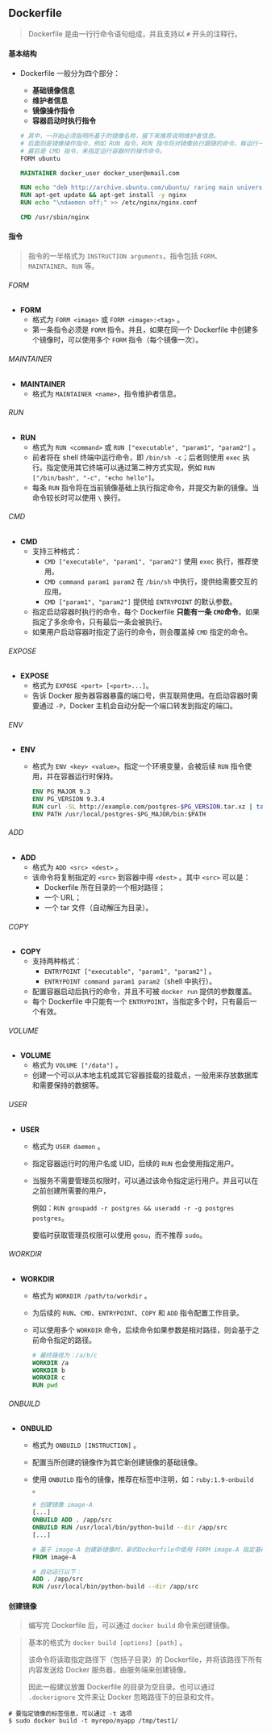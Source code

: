 ## Dockerfile

> Dockerfile 是由一行行命令语句组成，并且支持以 `#` 开头的注释行。

#### 基本结构

* Dockerfile 一般分为四个部分：

  * **基础镜像信息**
  * **维护者信息**
  * **镜像操作指令**
  * **容器启动时执行指令**

  ```dockerfile
  # 其中，一开始必须指明所基于的镜像名称，接下来推荐说明维护者信息。
  # 后面则是镜像操作指令，例如 RUN 指令，RUN 指令将对镜像执行跟随的命令。每运行一条 RUN 指令，镜像添加新的一层，并提交。
  # 最后是 CMD 指令，来指定运行容器时的操作命令。
  FORM ubuntu
  
  MAINTAINER docker_user docker_user@email.com
  
  RUN echo "deb http://archive.ubuntu.com/ubuntu/ raring main universe" >> /etc/apt/sources.list
  RUN apt-get update && apt-get install -y nginx
  RUN echo "\ndaemon off;" >> /etc/nginx/nginx.conf
  
  CMD /usr/sbin/nginx
  ```

#### 指令

> 指令的一半格式为 `INSTRUCTION arguments`，指令包括 `FORM`、`MAINTAINER`、`RUN` 等。

###### FORM

* **FORM**
  * 格式为 `FORM <image>` 或 `FORM <image>:<tag>` 。
  * 第一条指令必须是 `FORM` 指令。并且，如果在同一个 Dockerfile 中创建多个镜像时，可以使用多个 `FORM` 指令（每个镜像一次）。

###### MAINTAINER

* **MAINTAINER**
  * 格式为 `MAINTAINER <name>`，指令维护者信息。

###### RUN

* **RUN**
  * 格式为 `RUN <command>` 或 `RUN ["executable", "param1", "param2"]` 。
  * 前者将在 shell 终端中运行命令，即 `/bin/sh -c`；后者则使用 `exec` 执行。指定使用其它终端可以通过第二种方式实现，例如 `RUN ["/bin/bash", "-c", "echo hello"]`。
  * 每条 `RUN` 指令将在当前镜像基础上执行指定命令，并提交为新的镜像。当命令较长时可以使用 `\` 换行。

###### CMD

* **CMD**
  * 支持三种格式：
    * `CMD ["executable", "param1", "param2"]` 使用 `exec` 执行，推荐使用。
    * `CMD command param1 param2` 在 `/bin/sh` 中执行，提供给需要交互的应用。
    * `CMD ["param1", "param2"]` 提供给 `ENTRYPOINT` 的默认参数。
  * 指定启动容器时执行的命令，每个 Dockerfile **只能有一条 `CMD`命令**。如果指定了多余命令，只有最后一条会被执行。
  * 如果用户启动容器时指定了运行的命令，则会覆盖掉 `CMD` 指定的命令。

###### EXPOSE

* **EXPOSE**
  * 格式为 `EXPOSE <port> [<port>...]`。
  * 告诉 Docker 服务器容器暴露的端口号，供互联网使用。在启动容器时需要通过 `-P`，Docker 主机会自动分配一个端口转发到指定的端口。

###### ENV

* **ENV**

  * 格式为 `ENV <key> <value>`。指定一个环境变量，会被后续 `RUN` 指令使用，并在容器运行时保持。

    ```dockerfile
    ENV PG_MAJOR 9.3
    ENV PG_VERSION 9.3.4
    RUN curl -SL http://example.com/postgres-$PG_VERSION.tar.xz | tar -xJC /usr/src/postgress && ...
    ENV PATH /usr/local/postgres-$PG_MAJOR/bin:$PATH
    ```

###### ADD

* **ADD**
  * 格式为 `ADD <src> <dest>` 。
  * 该命令将复制指定的 `<src>` 到容器中得 `<dest>` 。其中 `<src>` 可以是：
    * Dockerfile 所在目录的一个相对路径；
    * 一个 URL；
    * 一个 tar 文件（自动解压为目录）。

###### COPY

* **COPY**
  * 支持两种格式：
    * `ENTRYPOINT ["executable", "param1", "param2"]` 。
    * `ENTRYPOINT command param1 param2`（shell 中执行）。
  * 配置容器启动后执行的命令，并且不可被 `docker run` 提供的参数覆盖。
  * 每个 Dockerfile 中只能有一个 `ENTRYPOINT`，当指定多个时，只有最后一个有效。

###### VOLUME

* **VOLUME**
  * 格式为 `VOLUME ["/data"]` 。
  * 创建一个可以从本地主机或其它容器挂载的挂载点，一般用来存放数据库和需要保持的数据等。

###### USER

* **USER**

  * 格式为 `USER daemon` 。

  * 指定容器运行时的用户名或 UID，后续的 `RUN` 也会使用指定用户。

  * 当服务不需要管理员权限时，可以通过该命令指定运行用户。并且可以在之前创建所需要的用户，    

    例如：`RUN groupadd -r postgres && useradd -r -g postgres postgres`。

    要临时获取管理员权限可以使用 `gosu`，而不推荐 `sudo`。

###### WORKDIR

* **WORKDIR**

  * 格式为 `WORKDIR /path/to/workdir` 。

  * 为后续的 `RUN`、`CMD`、`ENTRYPOINT`、`COPY` 和 `ADD` 指令配置工作目录。

  * 可以使用多个 `WORKDIR` 命令，后续命令如果参数是相对路径，则会基于之前命令指定的路径。

    ```dockerfile
    # 最终路径为：/a/b/c
    WORKDIR /a
    WORKDIR b
    WORKDIR c
    RUN pwd
    ```

###### ONBUILD

* **ONBULID**

  * 格式为 `ONBUILD [INSTRUCTION]` 。

  * 配置当所创建的镜像作为其它新创建镜像的基础镜像。

  * 使用 `ONBUILD` 指令的镜像，推荐在标签中注明，如：`ruby:1.9-onbuild` 。

    ```dockerfile
    # 创建镜像 image-A
    [...]
    ONBUILD ADD . /app/src
    ONBUILD RUN /usr/local/bin/python-build --dir /app/src
    [...]
    
    # 基于 image-A 创建新镜像时，新的Dockerfile中使用 FORM image-A 指定基础镜像时，会自动ONBUILD指令内容，等价于在后边添加了两条指令。
    FROM image-A
    
    # 自动运行以下：
    ADD . /app/src
    RUN /usr/local/bin/python-build --dir /app/src
    ```

#### 创建镜像

> 编写完 Dockerfile 后，可以通过 `docker build` 命令来创建镜像。

> 基本的格式为 `docker build [options] [path]` 。
>
> 该命令将读取指定路径下（包括子目录）的 Dockerfile，并将该路径下所有内容发送给 Docker 服务器，由服务端来创建镜像。
>
> 因此一般建议放置 Dockerfile 的目录为空目录。也可以通过 `.dockerignore` 文件来让 Docker 忽略路径下的目录和文件。

```shell
# 要指定镜像的标签信息，可以通过 -t 选项
$ sudo docker build -t myrepo/myapp /tmp/test1/
```



